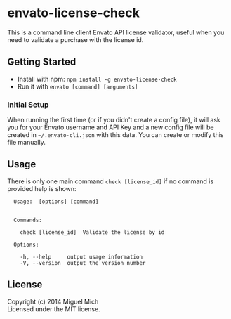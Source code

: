 # envato-license-check

This is a command line client Envato API license validator, useful when you need to validate a purchase with the license id.

## Getting Started

*  Install with npm: `npm install -g envato-license-check`
*  Run it with `envato [command] [arguments]`

### Initial Setup
When running the first time (or if you didn't create a config file), it will ask you for your Envato username and API Key and a new config file will be created in `~/.envato-cli.json` with this data. You can create or modify this file manually.

## Usage

There is only one main command `check [license_id]` if no command is provided help is shown:

```
  Usage:  [options] [command]


  Commands:

    check [license_id]  Validate the license by id

  Options:

    -h, --help     output usage information
    -V, --version  output the version number

```

## License

Copyright (c) 2014 Miguel Mich  
Licensed under the MIT license.